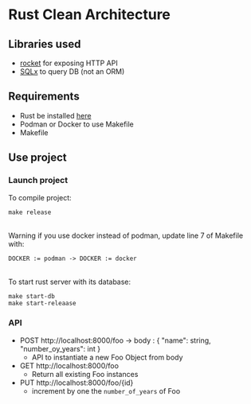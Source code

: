 # Rust Clean Architecture

## Libraries used
- <a href="https://rocket.rs">rocket</a> for exposing HTTP API
- <a href="https://github.com/launchbadge/sqlx">SQLx</a> to query DB (not an ORM)

## Requirements
- Rust be installed <a href="https://www.rust-lang.org/tools/install">here</a>
- Podman or Docker to use Makefile
- Makefile

## Use project

### Launch project

To compile project:
```
make release
```
<br/>Warning if you use docker instead of podman, update line 7 of Makefile with:
```
DOCKER := podman -> DOCKER := docker
```
<br/>To start rust server with its database:<br/>
```
make start-db
make start-releaase
```

### API
- POST http://localhost:8000/foo -> body : { "name": string, "number_oy_years": int }
  - API to instantiate a new Foo Object from body
- GET http://localhost:8000/foo
  - Return all existing Foo instances
- PUT http://localhost:8000/foo/{id}
  - increment by one the `number_of_years` of Foo
